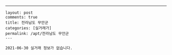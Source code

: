 ---
    layout: post
    comments: true
    title: 전라남도 무안군
    categories: [실거래가]
    permalink: /apt/전라남도 무안군
    ---

    2021-06-30 실거래 정보가 없습니다.

    